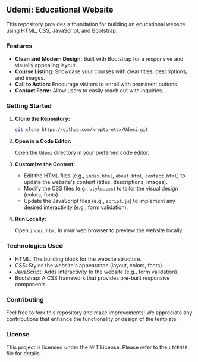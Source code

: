 ## Udemi: Educational Website 

This repository provides a foundation for building an educational website using HTML, CSS, JavaScript, and Bootstrap. 

### Features

* **Clean and Modern Design:** Built with Bootstrap for a responsive and visually appealing layout.
* **Course Listing:** Showcase your courses with clear titles, descriptions, and images.
* **Call to Action:** Encourage visitors to enroll with prominent buttons.
* **Contact Form:** Allow users to easily reach out with inquiries.

### Getting Started

1. **Clone the Repository:**

   ```bash
   git clone https://github.com/krypto-etox/Udemi.git
   ```


2. **Open in a Code Editor:**

   Open the `Udemi` directory in your preferred code editor.

3. **Customize the Content:**

   * Edit the HTML files (e.g., `index.html`, `about.html`, `contact.html`) to update the website's content (titles, descriptions, images).
   * Modify the CSS files (e.g., `style.css`) to tailor the visual design (colors, fonts).
   * Update the JavaScript files (e.g., `script.js`) to implement any desired interactivity (e.g., form validation).

4. **Run Locally:**

   Open `index.html` in your web browser to preview the website locally.

### Technologies Used

* HTML: The building block for the website structure.
* CSS: Styles the website's appearance (layout, colors, fonts). 
* JavaScript: Adds interactivity to the website (e.g., form validation).
* Bootstrap: A CSS framework that provides pre-built responsive components.

### Contributing

Feel free to fork this repository and make improvements! We appreciate any contributions that enhance the functionality or design of the template.

### License

This project is licensed under the MIT License.  Please refer to the `LICENSE` file for details.
